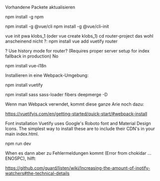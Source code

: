 Vorhandene Packete aktualisieren

npm install -g npm

npm install -g @vue/cli
npm install -g @vue/cli-init

vue init pwa klobs_1 (oder vue create klobs_1)
cd router-project
 das wohl anscheinend nicht ?: npm install
vue add vuetify router

? Use history mode for router? (Requires proper server setup for index fallback 
in production) No


npm install vue-i18n

Installieren in eine Webpack-Umgebung:

npm install vuetify

npm install sass sass-loader fibers deepmerge -D


Wenn man Webpack verwndet, kommt diese ganze Arie noch dazu:

https://vuetifyjs.com/en/getting-started/quick-start/#webpack-install




Font installation
Vuetify uses Google's Roboto font and Material Design Icons. The simplest way to install these are to include their CDN's in your main index.html.

<link href="https://fonts.googleapis.com/css?family=Roboto:100,300,400,500,700,900" rel="stylesheet">
<link href="https://cdn.jsdelivr.net/npm/@mdi/font@4.x/css/materialdesignicons.min.css" rel="stylesheet">



npm run dev


When es  dann aber zu Fehlermeldungen kommt (Error from chokidar ... ENOSPC), hilft:

https://github.com/guard/listen/wiki/Increasing-the-amount-of-inotify-watchers#the-technical-details
